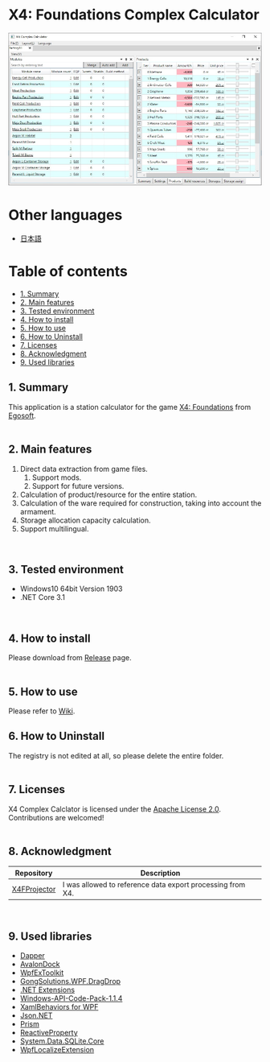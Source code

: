 ﻿# X4: Foundations Complex Calculator
![top.jpg](./.img/en/top.jpg)

# Other languages
- [日本語](./readme.ja.md)

# Table of contents
<!-- TOC depthFrom:2 -->

- [1. Summary](#1-summary)
- [2. Main features](#2-main-features)
- [3. Tested environment](#3-tested-environment)
- [4. How to install](#4-how-to-install)
- [5. How to use](#5-how-to-use)
- [6. How to Uninstall](#6-how-to-uninstall)
- [7. Licenses](#7-licenses)
- [8. Acknowledgment](#8-acknowledgment)
- [9. Used libraries](#9-used-libraries)

<!-- /TOC -->

## 1. Summary
This application is a station calculator for the game [X4: Foundations](http://www.egosoft.com/games/x4/info_en.php) from [Egosoft](http://www.egosoft.com/).  
<br>

## 2. Main features
1. Direct data extraction from game files.
    1. Support mods.
    1. Support for future versions.
1. Calculation of product/resource for the entire station.
1. Calculation of the ware required for construction, taking into account the armament.
1. Storage allocation capacity calculation.
1. Support multilingual.  
<br>


## 3. Tested environment
- Windows10 64bit Version 1903
- .NET Core 3.1  
<br>


## 4. How to install
Please download from [Release](https://github.com/Ocelot1210/X4_ComplexCalculator/releases) page.  
<br>

## 5. How to use
Please refer to [Wiki](https://github.com/Ocelot1210/X4_ComplexCalculator/wiki).
<br>


## 6. How to Uninstall
The registry is not edited at all, so please delete the entire folder.  
<br>


## 7. Licenses
X4 Complex Calclator is licensed under the [Apache License 2.0](https://github.com/Ocelot1210/X4_ComplexCalculator/blob/master/LICENSE).   
Contributions are welcomed!  
<br>

## 8. Acknowledgment
| Repository | Description |
| --- | --- |
| [X4FProjector](https://github.com/bno1/X4FProjector) | I was allowed to reference data export processing from X4. |
<br>

## 9. Used libraries
- [Dapper](https://github.com/StackExchange/Dapper)
- [AvalonDock](https://github.com/Dirkster99/AvalonDock)
- [WpfExToolkit](https://github.com/dotnetprojects/WpfExtendedToolkit)
- [GongSolutions.WPF.DragDrop](https://github.com/punker76/gong-wpf-dragdrop)
- [.NET Extensions](https://github.com/dotnet/extensions)
- [Windows-API-Code-Pack-1.1.4](https://github.com/contre/Windows-API-Code-Pack-1.1)
- [XamlBehaviors for WPF](https://github.com/Microsoft/XamlBehaviorsWpf)
- [Json.NET](https://github.com/JamesNK/Newtonsoft.Json)
- [Prism](https://github.com/PrismLibrary/Prism)
- [ReactiveProperty](https://github.com/runceel/ReactiveProperty)
- [System.Data.SQLite.Core](https://system.data.sqlite.org/index.html/doc/trunk/www/index.wiki)
- [WpfLocalizeExtension](https://github.com/XAMLMarkupExtensions/WPFLocalizationExtension/)